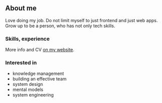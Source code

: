 ## About me
Love doing my job. Do not limit myself to just frontend and just web apps.
Grow up to be a person, who has not only tech skills.

### Skills, experience
More info and CV [on my website](https://vladabramov.pro/).

### Interested in
- knowledge management
- building an effective team
- system design
- mental models
- system engineering
